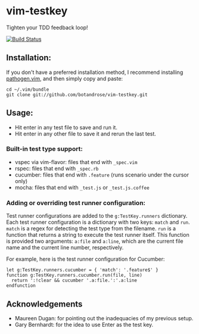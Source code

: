 # vim-testkey

Tighten your TDD feedback loop!

[![Build Status](https://travis-ci.org/botandrose/vim-testkey.svg)](https://travis-ci.org/botandrose/vim-testkey)

## Installation:

If you don't have a preferred installation method, I recommend
installing [pathogen.vim](https://github.com/tpope/vim-pathogen), and
then simply copy and paste:

    cd ~/.vim/bundle
    git clone git://github.com/botandrose/vim-testkey.git

## Usage:

* Hit enter in any test file to save and run it.
* Hit enter in any other file to save it and rerun the last test.

### Built-in test type support:

* vspec via vim-flavor: files that end with `_spec.vim`
* rspec: files that end with `_spec.rb`
* cucumber: files that end with `.feature` (runs scenario under the cursor only)
* mocha: files that end with `_test.js` or `_test.js.coffee`

### Adding or overriding test runner configuration:

Test runner configurations are added to the `g:TestKey.runners` dictionary. Each
test runner configuration is a dictionary with two keys: `match` and `run`.
`match` is a regex for detecting the test type from the filename. `run` is a
function that returns a string to execute the test runner itself. This function
is provided two arguments: `a:file` and `a:line`, which are the current file
name and the current line number, respectively.

For example, here is the test runner configuration for Cucumber:

```vimscript
let g:TestKey.runners.cucumber = { 'match': '.feature$' }
function g:TestKey.runners.cucumber.run(file, line)
  return ':!clear && cucumber '.a:file.':'.a:line
endfunction
```

## Acknowledgements

* Maureen Dugan: for pointing out the inadequacies of my previous setup.
* Gary Bernhardt: for the idea to use Enter as the test key.

